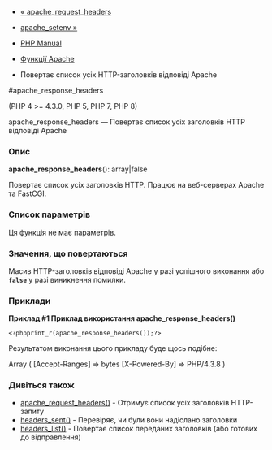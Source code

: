 - [« apache_request_headers](function.apache-request-headers.md)
- [apache_setenv »](function.apache-setenv.md)

- [PHP Manual](index.md)
- [Функції Apache](ref.apache.md)
- Повертає список усіх HTTP-заголовків відповіді Apache

#apache_response_headers

(PHP 4 \>= 4.3.0, PHP 5, PHP 7, PHP 8)

apache_response_headers — Повертає список усіх заголовків HTTP відповіді
Apache

### Опис

**apache_response_headers**(): array\|false

Повертає список усіх заголовків HTTP. Працює на веб-серверах Apache
та FastCGI.

### Список параметрів

Ця функція не має параметрів.

### Значення, що повертаються

Масив HTTP-заголовків відповіді Apache у разі успішного виконання або
**`false`** у разі виникнення помилки.

### Приклади

**Приклад #1 Приклад використання **apache_response_headers()****

` <?phpprint_r(apache_response_headers());?> `

Результатом виконання цього прикладу буде щось подібне:

Array
(
[Accept-Ranges] => bytes
[X-Powered-By] => PHP/4.3.8
)

### Дивіться також

- [apache_request_headers()](function.apache-request-headers.md) -
Отримує список усіх заголовків HTTP-запиту
- [headers_sent()](function.headers-sent.md) - Перевіряє, чи були вони
надіслано заголовки
- [headers_list()](function.headers-list.md) - Повертає список
переданих заголовків (або готових до відправлення)
